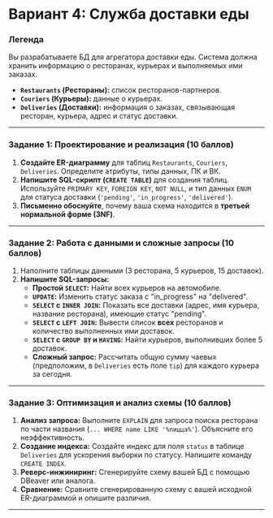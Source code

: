 # Вариант 4: Служба доставки еды

### Легенда
Вы разрабатываете БД для агрегатора доставки еды. Система должна хранить информацию о ресторанах, курьерах и выполняемых ими заказах.

*   **`Restaurants` (Рестораны):** список ресторанов-партнеров.
*   **`Couriers` (Курьеры):** данные о курьерах.
*   **`Deliveries` (Доставки):** информация о заказах, связывающая ресторан, курьера, адрес и статус доставки.

---
### Задание 1: Проектирование и реализация (10 баллов)
1.  **Создайте ER-диаграмму** для таблиц `Restaurants`, `Couriers`, `Deliveries`. Определите атрибуты, типы данных, ПК и ВК.
2.  **Напишите SQL-скрипт (`CREATE TABLE`)** для создания таблиц. Используйте `PRIMARY KEY`, `FOREIGN KEY`, `NOT NULL`, и тип данных `ENUM` для статуса доставки (`'pending'`, `'in_progress'`, `'delivered'`).
3.  **Письменно обоснуйте**, почему ваша схема находится в **третьей нормальной форме (3NF)**.

---
### Задание 2: Работа с данными и сложные запросы (10 баллов)
1.  Наполните таблицы данными (3 ресторана, 5 курьеров, 15 доставок).
2.  **Напишите SQL-запросы:**
    *   **Простой `SELECT`:** Найти всех курьеров на автомобиле.
    *   **`UPDATE`:** Изменить статус заказа с "in\_progress" на "delivered".
    *   **`SELECT` с `INNER JOIN`:** Показать все доставки (адрес, имя курьера, название ресторана), имеющие статус "pending".
    *   **`SELECT` с `LEFT JOIN`:** Вывести список **всех** ресторанов и количество выполненных ими доставок.
    *   **`SELECT` с `GROUP BY` и `HAVING`:** Найти курьеров, выполнивших более 5 доставок.
    *   **Сложный запрос:** Рассчитать общую сумму чаевых (предположим, в `Deliveries` есть поле `tip`) для каждого курьера за сегодня.

---
### Задание 3: Оптимизация и анализ схемы (10 баллов)
1.  **Анализ запроса:** Выполните `EXPLAIN` для запроса поиска ресторана по части названия (`... WHERE name LIKE '%пицца%'`). Объясните его неэффективность.
2.  **Создание индекса:** Создайте индекс для поля `status` в таблице `Deliveries` для ускорения выборки по статусу. Напишите команду `CREATE INDEX`.
3.  **Реверс-инжиниринг:** Сгенерируйте схему вашей БД с помощью DBeaver или аналога.
4.  **Сравнение:** Сравните сгенерированную схему с вашей исходной ER-диаграммой и опишите различия.

***

